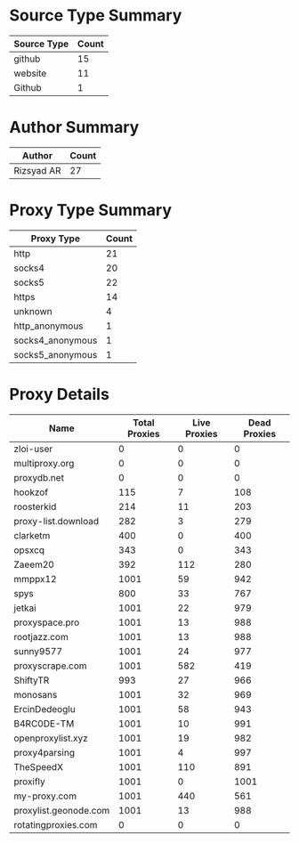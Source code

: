 # Source Type Summary

| Source Type | Count |
|-------------|-------|
| github | 15 |
| website | 11 |
| Github | 1 |


# Author Summary

| Author | Count |
|--------|-------|
| Rizsyad AR | 27 |


# Proxy Type Summary

| Proxy Type | Count |
|------------|-------|
| http | 21 |
| socks4 | 20 |
| socks5 | 22 |
| https | 14 |
| unknown | 4 |
| http_anonymous | 1 |
| socks4_anonymous | 1 |
| socks5_anonymous | 1 |


# Proxy Details

| Name | Total Proxies | Live Proxies | Dead Proxies |
|------|---------------|--------------|---------------|
| zloi-user | 0 | 0 | 0 |
| multiproxy.org | 0 | 0 | 0 |
| proxydb.net | 0 | 0 | 0 |
| hookzof | 115 | 7 | 108 |
| roosterkid | 214 | 11 | 203 |
| proxy-list.download | 282 | 3 | 279 |
| clarketm | 400 | 0 | 400 |
| opsxcq | 343 | 0 | 343 |
| Zaeem20 | 392 | 112 | 280 |
| mmppx12 | 1001 | 59 | 942 |
| spys | 800 | 33 | 767 |
| jetkai | 1001 | 22 | 979 |
| proxyspace.pro | 1001 | 13 | 988 |
| rootjazz.com | 1001 | 13 | 988 |
| sunny9577 | 1001 | 24 | 977 |
| proxyscrape.com | 1001 | 582 | 419 |
| ShiftyTR | 993 | 27 | 966 |
| monosans | 1001 | 32 | 969 |
| ErcinDedeoglu | 1001 | 58 | 943 |
| B4RC0DE-TM | 1001 | 10 | 991 |
| openproxylist.xyz | 1001 | 19 | 982 |
| proxy4parsing | 1001 | 4 | 997 |
| TheSpeedX | 1001 | 110 | 891 |
| proxifly | 1001 | 0 | 1001 |
| my-proxy.com | 1001 | 440 | 561 |
| proxylist.geonode.com | 1001 | 13 | 988 |
| rotatingproxies.com | 0 | 0 | 0 |
